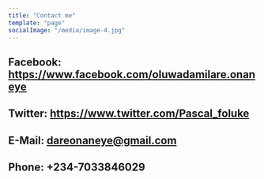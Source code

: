 ```yaml
---
title: "Contact me"
template: "page"
socialImage: "/media/image-4.jpg"
---
```


## Facebook: https://www.facebook.com/oluwadamilare.onaneye

## Twitter: https://www.twitter.com/Pascal_foluke

## E-Mail: dareonaneye@gmail.com

## Phone: +234-7033846029
